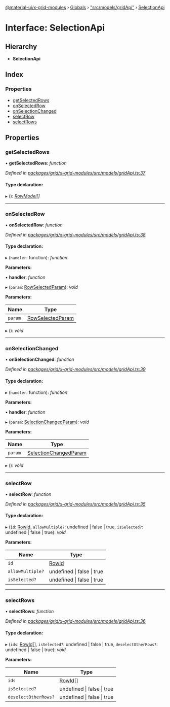 [@material-ui/x-grid-modules](../README.md) › [Globals](../globals.md) › ["src/models/gridApi"](../modules/_src_models_gridapi_.md) › [SelectionApi](_src_models_gridapi_.selectionapi.md)

# Interface: SelectionApi

## Hierarchy

- **SelectionApi**

## Index

### Properties

- [getSelectedRows](_src_models_gridapi_.selectionapi.md#getselectedrows)
- [onSelectedRow](_src_models_gridapi_.selectionapi.md#onselectedrow)
- [onSelectionChanged](_src_models_gridapi_.selectionapi.md#onselectionchanged)
- [selectRow](_src_models_gridapi_.selectionapi.md#selectrow)
- [selectRows](_src_models_gridapi_.selectionapi.md#selectrows)

## Properties

### getSelectedRows

• **getSelectedRows**: _function_

_Defined in [packages/grid/x-grid-modules/src/models/gridApi.ts:37](https://github.com/mui-org/material-ui-x/blob/a679779/packages/grid/x-grid-modules/src/models/gridApi.ts#L37)_

#### Type declaration:

▸ (): _[RowModel](_src_models_rows_.rowmodel.md)[]_

---

### onSelectedRow

• **onSelectedRow**: _function_

_Defined in [packages/grid/x-grid-modules/src/models/gridApi.ts:38](https://github.com/mui-org/material-ui-x/blob/a679779/packages/grid/x-grid-modules/src/models/gridApi.ts#L38)_

#### Type declaration:

▸ (`handler`: function): _function_

**Parameters:**

▪ **handler**: _function_

▸ (`param`: [RowSelectedParam](_src_models_gridoptions_.rowselectedparam.md)): _void_

**Parameters:**

| Name    | Type                                                             |
| ------- | ---------------------------------------------------------------- |
| `param` | [RowSelectedParam](_src_models_gridoptions_.rowselectedparam.md) |

▸ (): _void_

---

### onSelectionChanged

• **onSelectionChanged**: _function_

_Defined in [packages/grid/x-grid-modules/src/models/gridApi.ts:39](https://github.com/mui-org/material-ui-x/blob/a679779/packages/grid/x-grid-modules/src/models/gridApi.ts#L39)_

#### Type declaration:

▸ (`handler`: function): _function_

**Parameters:**

▪ **handler**: _function_

▸ (`param`: [SelectionChangedParam](_src_models_gridoptions_.selectionchangedparam.md)): _void_

**Parameters:**

| Name    | Type                                                                       |
| ------- | -------------------------------------------------------------------------- |
| `param` | [SelectionChangedParam](_src_models_gridoptions_.selectionchangedparam.md) |

▸ (): _void_

---

### selectRow

• **selectRow**: _function_

_Defined in [packages/grid/x-grid-modules/src/models/gridApi.ts:35](https://github.com/mui-org/material-ui-x/blob/a679779/packages/grid/x-grid-modules/src/models/gridApi.ts#L35)_

#### Type declaration:

▸ (`id`: [RowId](../modules/_src_models_rows_.md#rowid), `allowMultiple?`: undefined | false | true, `isSelected?`: undefined | false | true): _void_

**Parameters:**

| Name             | Type                                           |
| ---------------- | ---------------------------------------------- |
| `id`             | [RowId](../modules/_src_models_rows_.md#rowid) |
| `allowMultiple?` | undefined &#124; false &#124; true             |
| `isSelected?`    | undefined &#124; false &#124; true             |

---

### selectRows

• **selectRows**: _function_

_Defined in [packages/grid/x-grid-modules/src/models/gridApi.ts:36](https://github.com/mui-org/material-ui-x/blob/a679779/packages/grid/x-grid-modules/src/models/gridApi.ts#L36)_

#### Type declaration:

▸ (`ids`: [RowId](../modules/_src_models_rows_.md#rowid)[], `isSelected?`: undefined | false | true, `deselectOtherRows?`: undefined | false | true): _void_

**Parameters:**

| Name                 | Type                                             |
| -------------------- | ------------------------------------------------ |
| `ids`                | [RowId](../modules/_src_models_rows_.md#rowid)[] |
| `isSelected?`        | undefined &#124; false &#124; true               |
| `deselectOtherRows?` | undefined &#124; false &#124; true               |
